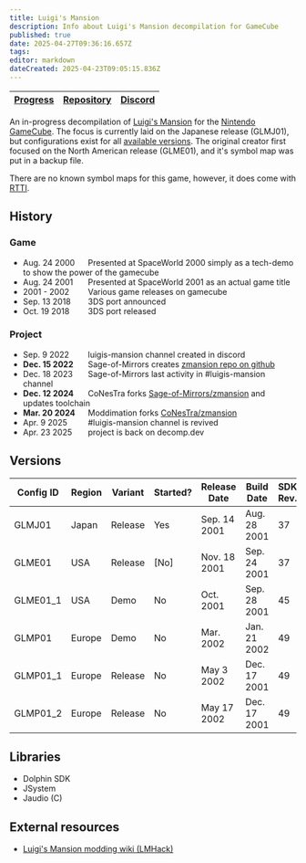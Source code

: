 ```yaml
---
title: Luigi's Mansion
description: Info about Luigi's Mansion decompilation for GameCube
published: true
date: 2025-04-27T09:36:16.657Z
tags: 
editor: markdown
dateCreated: 2025-04-23T09:05:15.836Z
---
```


| [Progress](https://decomp.dev/Moddimation/YasikiDolphin) | [Repository](https://github.com/Moddimation/YasikiDolphin) | [Discord](https://discord.gg/hKx3FJJgrV) |
|------------------|---------|----------|

An in-progress decompilation of [Luigi's Mansion](https://wikipedia.org/wiki/Luigi’s_Mansion) for the [Nintendo GameCube](https://wikipedia.org/wiki/Nintendo_GameCube).
The focus is currently laid on the Japanese release (GLMJ01), but configurations exist for all [available versions](#versions). The original creator first focused on the North American release (GLME01), and it's symbol map was put in a backup file.

There are no known symbol maps for this game, however, it does come with [RTTI](https://www.sandordargo.com/blog/2023/03/01/binary-sizes-and-rtti).

History
---

### Game
<ul>
  <li><span style="display:inline-block; width: 110px">Aug. 24 2000</span> Presented at SpaceWorld 2000 simply as a tech-demo to show the power of the gamecube</li>
  <!---<li><span style="display:inline-block; width: 110px">???. ?? 2000</span> Nintendo decides to shape a full game Project out of that demo.</li>-->
  <li><span style="display:inline-block; width: 110px">Aug. 24 2001</span> Presented at SpaceWorld 2001 as an actual game title</li>
  <li><span style="display:inline-block; width: 110px">2001 - 2002</span> Various game releases on gamecube</li>
  <li><span style="display:inline-block; width: 110px">Sep. 13 2018</span> 3DS port announced</li>
  <li><span style="display:inline-block; width: 110px">Oct. 19 2018</span> 3DS port released</li>
</ul>

### Project
<ul>
  <li><span style="display:inline-block; width: 110px">Sep. 9 2022</span> luigis-mansion channel created in discord</li>
  <li><span style="display:inline-block; width: 110px"><b>Dec. 15 2022</b></span> Sage-of-Mirrors creates <a href="https://github.com/Sage-of-Mirrors/zmansion">zmansion repo on github</a></li>
  <li><span style="display:inline-block; width: 110px">Dec. 18 2023</span> Sage-of-Mirrors last activity in #luigis-mansion channel</li>
  <li><span style="display:inline-block; width: 110px"><b>Dec. 12 2024</b></span> CoNesTra forks <a href="https://github.com/CoNesTra/zmansion">Sage-of-Mirrors/zmansion</a> and updates toolchain</li>
  <li><span style="display:inline-block; width: 110px"><b>Mar. 20 2024</b></span> Moddimation forks <a href="https://github.com/Moddimation/zmansion">CoNesTra/zmansion</a> </li>
  <li><span style="display:inline-block; width: 110px">Apr. 9 2025</span> #luigis-mansion channel is revived</li>
  <li><span style="display:inline-block; width: 110px">Apr. 23 2025</span> project is back on decomp.dev</li>
</ul>


Versions
---
| Config ID | Region | Variant | Started? | Release Date |  Build Date  | SDK Rev. |  SDK Build   | Apploader Build |
|-----------|--------|---------|----------|--------------|--------------|----------|--------------|------------------|
| GLMJ01    | Japan  | Release |    Yes   | Sep. 14 2001 | Aug. 28 2001 |    37    | Jul. 19 2001 | Apr. 04 2001 |
| GLME01    |  USA   | Release |   [No]   | Nov. 18 2001 | Sep. 24 2001 |    37    | Jul. 19 2001 | Aug. 9 2001 |
| GLME01_1  |  USA   |  Demo   |    No    | Oct.    2001 | Sep. 28 2001 |    45    | Sep. 08 2001 | Sep. 08 2001 |
| GLMP01    | Europe |  Demo   |    No    | Mar.    2002 | Jan. 21 2002 |    49    | Dec. 17 2001 | Nov. 30 2001 |
| GLMP01_1  | Europe | Release |    No    | May   3 2002 | Dec. 17 2001 |    49    | Dec. 17 2001 | Nov. 30 2001 |
| GLMP01_2  | Europe | Release |    No    | May  17 2002 | Dec. 17 2001 |    49    | Dec. 17 2001 | Nov. 30 2001 |

Libraries
---
- Dolphin SDK
- JSystem
- Jaudio (C)

External resources
---
- [Luigi's Mansion modding wiki (LMHack)](https://www.lmhack.net/index.php/Main_Page)